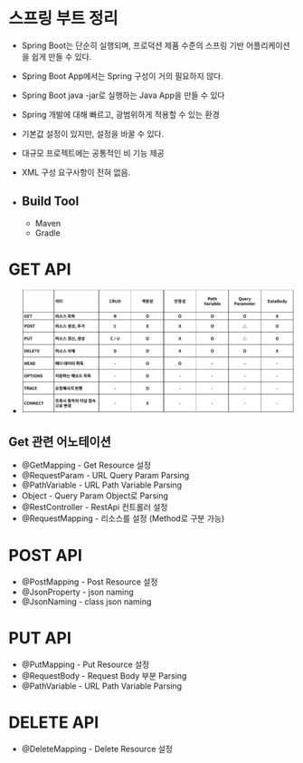 # 스프링 부트 정리

* Spring Boot는 단순히 실행되며, 프로덕션 제품 수준의 스프링 기반 어플리케이션을 쉽게 만들 수 있다.
* Spring Boot App에서는 Spring 구성이 거의 필요하지 않다.
* Spring Boot java -jar로 실행하는 Java App을 만들 수 있다

* Spring 개발에 대해 빠르고, 광범위하게 적용할 수 있는 환경 
* 기본값 설정이 있지만, 설정을 바꿀 수 있다.
* 대규모 프로젝트에는 공통적인 비 기능 제공
* XML 구성 요구사항이 전혀 없음.


* ## Build Tool
  * Maven
  * Gradle


# GET API

* ![](img/2021-06-17-17-08-02.png)


## Get 관련 어노테이션

* @GetMapping - Get Resource 설정
* @RequestParam - URL Query Param Parsing
* @PathVariable - URL Path Variable Parsing
* Object - Query Param Object로 Parsing
* @RestController - RestApi 컨트롤러 설정
* @RequestMapping - 리소스를 설정 (Method로 구분 가능)


# POST API

* @PostMapping - Post Resource 설정
* @JsonProperty - json naming
* @JsonNaming - class json naming


# PUT API

* @PutMapping - Put Resource 설정
* @RequestBody - Request Body 부분 Parsing
* @PathVariable - URL Path Variable Parsing 

# DELETE API

* @DeleteMapping - Delete Resource 설정
